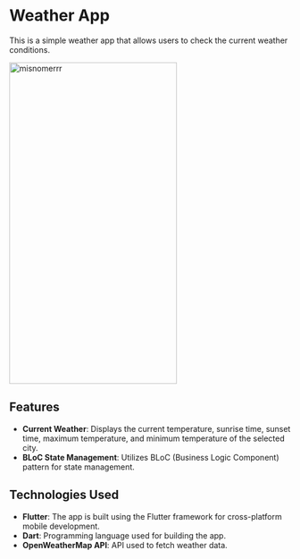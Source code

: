 # Weather App

This is a simple weather app that allows users to check the current weather conditions.

<img align="center" src="https://github.com/YashLakhwani99/weather-app/assets/110691495/9499e2b3-a4a1-4c33-ac90-3f560343e8b4" alt="misnomerrr" height="575" width="300" />


## Features

- **Current Weather**: Displays the current temperature, sunrise time, sunset time, maximum temperature, and minimum temperature of the selected city.
- **BLoC State Management**: Utilizes BLoC (Business Logic Component) pattern for state management.

## Technologies Used

- **Flutter**: The app is built using the Flutter framework for cross-platform mobile development.
- **Dart**: Programming language used for building the app.
- **OpenWeatherMap API**: API used to fetch weather data.
